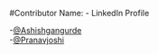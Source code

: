 #Contributor Name: - LinkedIn Profile

-[@Ashishgangurde](https://www.linkedin.com/in/ashish-gangurde/)  
-[@Pranavjoshi](https://www.linkedin.com/in/pranav-joshi-168298231/)







